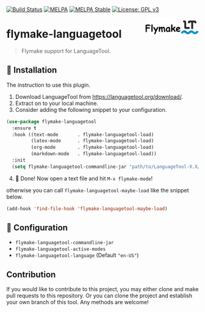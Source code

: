 [![Build Status](https://travis-ci.com/emacs-languagetool/flymake-languagetool.svg?branch=master)](https://travis-ci.com/emacs-languagetool/flymake-languagetool)
[![MELPA](https://melpa.org/packages/flymake-languagetool-badge.svg)](https://melpa.org/#/flymake-languagetool)
[![MELPA Stable](https://stable.melpa.org/packages/flymake-languagetool-badge.svg)](https://stable.melpa.org/#/flymake-languagetool)
[![License: GPL v3](https://img.shields.io/badge/License-GPL%20v3-blue.svg)](https://www.gnu.org/licenses/gpl-3.0)

<img align="right" src="./etc/logo.png" with="138" height="46">

# flymake-languagetool
> Flymake support for LanguageTool.

## :floppy_disk: Installation

The instruction to use this plugin.

1. Download LanguageTool from https://languagetool.org/download/.
2. Extract on to your local machine.
3. Consider adding the following snippet to your configuration.

```el
(use-package flymake-languagetool
  :ensure t
  :hook ((text-mode       . flymake-languagetool-load)
         (latex-mode      . flymake-languagetool-load)
         (org-mode        . flymake-languagetool-load)
         (markdown-mode   . flymake-languagetool-load))
  :init
  (setq flymake-languagetool-commandline-jar "path/to/LanguageTool-X.X/languagetool-commandline.jar"))
```

4. :tada: Done! Now open a text file and hit `M-x flymake-mode`!

otherwise you can call `flymake-languagetool-maybe-load` like the snippet below.

```el
(add-hook 'find-file-hook 'flymake-languagetool-maybe-load)
```

## :wrench: Configuration

* `flymake-languagetool-commandline-jar`
* `flymake-languagetool-active-modes`
* `flymake-languagetool-language` (Default `"en-US"`)

## Contribution

If you would like to contribute to this project, you may either
clone and make pull requests to this repository. Or you can
clone the project and establish your own branch of this tool.
Any methods are welcome!
